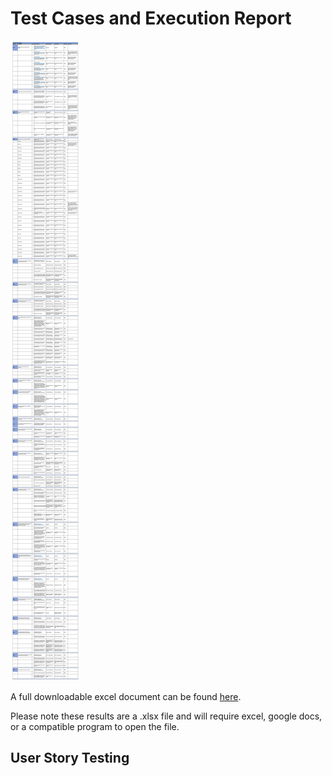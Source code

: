 # Test Cases and Execution Report

![test result screenshot](readme-images/test-results/test_results.jpg)

A full downloadable excel document can be found [here](readme-images/test-results/test_results.xlsx).

Please note these results are a .xlsx file and will require excel, google docs, or a compatible program to open the file.

## **User Story Testing**
